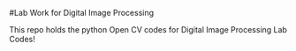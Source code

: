 #Lab Work for Digital Image Processing

This repo holds the python Open CV codes for Digital Image Processing Lab Codes!
 